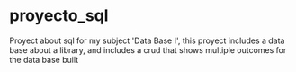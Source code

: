 # proyecto_sql
Proyect about sql for my subject 'Data Base I', this proyect includes a data base about a library, and includes a crud that shows multiple outcomes for the data base built
